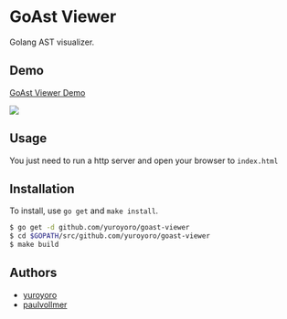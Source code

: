 GoAst Viewer
================================================================

Golang AST visualizer.

## Demo

[GoAst Viewer Demo](https://yuroyoro.github.io/goast-viewer/index.html)

![](https://raw.githubusercontent.com/yuroyoro/goast-viewer/master/goast-viewer.png)


## Usage

You just need to run a http server and open your browser to `index.html`


## Installation

To install, use `go get` and `make install`.

```bash
$ go get -d github.com/yuroyoro/goast-viewer
$ cd $GOPATH/src/github.com/yuroyoro/goast-viewer
$ make build
```

## Authors

- [yuroyoro](https://github.com/yuroyoro)
- [paulvollmer](https://github.com/paulvollmer)
